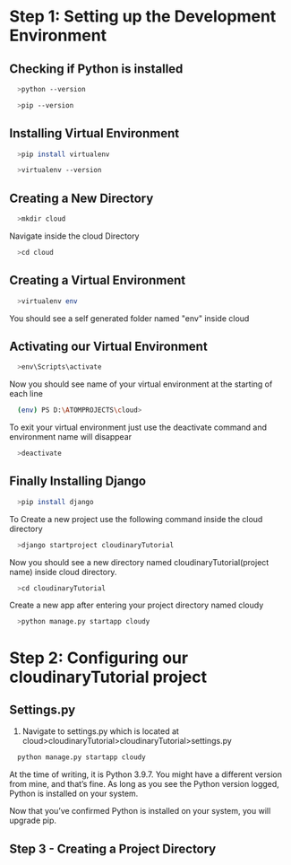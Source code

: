 # Step 1: Setting up the Development Environment

## Checking if Python is installed
```bash
  >python --version
```

```bash
  >pip --version
```
## Installing Virtual Environment
```bash
  >pip install virtualenv
```

```bash
  >virtualenv --version
```

## Creating a New Directory
```bash
  >mkdir cloud
```

Navigate inside the cloud Directory
```bash
  >cd cloud
```
## Creating a Virtual Environment
```bash
  >virtualenv env
```
You should see a self generated folder named "env" inside cloud
## Activating our Virtual Environment
```bash
  >env\Scripts\activate
```
Now you should see name of your virtual environment at the starting of each line
```bash
  (env) PS D:\ATOMPROJECTS\cloud> 
```

To exit your virtual environment just use the deactivate command and environment name will disappear
```bash
  >deactivate
```

## Finally Installing Django

```bash
  >pip install django
```

To Create a new project use the following command inside the cloud directory
```bash
  >django startproject cloudinaryTutorial
```
Now you should see a new directory named cloudinaryTutorial(project name) inside cloud directory.


```bash
  >cd cloudinaryTutorial
```

Create a new app after entering your project directory named cloudy

```bash
  >python manage.py startapp cloudy
```

# Step 2: Configuring our cloudinaryTutorial project

## Settings.py 
1. Navigate to settings.py which is located at cloud>cloudinaryTutorial>cloudinaryTutorial>settings.py

```bash
  python manage.py startapp cloudy
```
 
At the time of writing, it is Python 3.9.7. You might have a different version from mine, and that’s fine. As long as you see the Python version logged, Python is installed on your system.

Now that you’ve confirmed Python is installed on your system, you will upgrade pip.
## Step 3  - Creating a Project Directory
